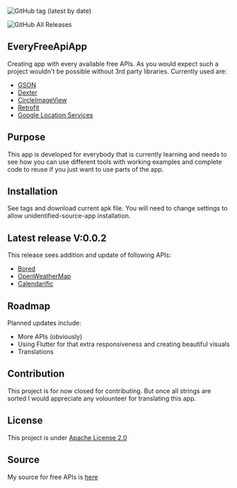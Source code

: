 ![GitHub tag (latest by date)](https://img.shields.io/github/v/tag/RelappsStudio/EveryFreeApiApp?label=Latest%20Version&logo=github)

![GitHub All Releases](https://img.shields.io/github/downloads/RelappsStudio/EveryFreeApiApp/total?logo=github)


## EveryFreeApiApp
Creating app with every available free APIs.
As you would expect such a project wouldn't be possible without 3rd party libraries.
Currently used are:
- [GSON](https://github.com/google/gson)
- [Dexter](https://github.com/Karumi/Dexter)
- [CircleImageView](https://github.com/hdodenhof/CircleImageView)
- [Retrofit](https://square.github.io/retrofit/)
- [Google Location Services](https://developers.google.com/android/guides/overview)

## Purpose
This app is developed for everybody that is currently learning and needs to see how you can use different tools with working examples and complete code to reuse if you just want to use parts of the app.

## Installation
See tags and download current apk file. You will need to change settings to allow unidentified-source-app installation.

## Latest release V:0.0.2
This release sees addition and update of following APIs:
- [Bored](https://www.boredapi.com/documentation)
- [OpenWeatherMap](https://openweathermap.org)
- [Calendarific](https://calendarific.com)

## Roadmap
Planned updates include:
- More APIs (obviously)
- Using Flutter for that extra responsiveness and creating beautiful visuals
- Translations

## Contribution
This project is for now closed for contributing. But once all strings are sorted I would appreciate any volounteer for translating this app.

## License
This project is under [Apache License 2.0](https://www.apache.org/licenses/LICENSE-2.0)

## Source
My source for free APIs is [here](https://github.com/public-apis/public-apis)
